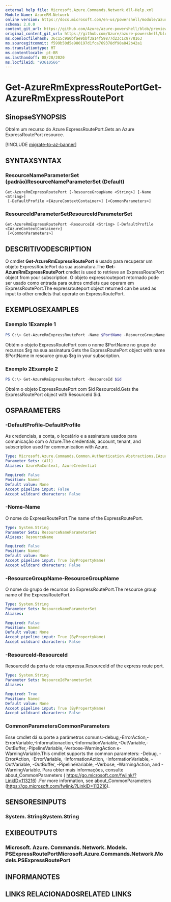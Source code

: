 ```yaml
---
external help file: Microsoft.Azure.Commands.Network.dll-Help.xml
Module Name: AzureRM.Network
online version: https://docs.microsoft.com/en-us/powershell/module/azurerm.network/get-azurermexpressrouteport
schema: 2.0.0
content_git_url: https://github.com/Azure/azure-powershell/blob/preview/src/ResourceManager/Network/Commands.Network/help/Get-AzureRmExpressRoutePort.md
original_content_git_url: https://github.com/Azure/azure-powershell/blob/preview/src/ResourceManager/Network/Commands.Network/help/Get-AzureRmExpressRoutePort.md
ms.openlocfilehash: 36c15c9a0bfae9bbf3a14f59877d23c1c8778163
ms.sourcegitcommit: f599b50d5e980197d1fca769378df90a842b42a1
ms.translationtype: MT
ms.contentlocale: pt-BR
ms.lasthandoff: 08/20/2020
ms.locfileid: "93610566"
---
```

# <span data-ttu-id="b8a48-101">Get-AzureRmExpressRoutePort</span><span class="sxs-lookup"><span data-stu-id="b8a48-101">Get-AzureRmExpressRoutePort</span></span>

## <span data-ttu-id="b8a48-102">Sinopse</span><span class="sxs-lookup"><span data-stu-id="b8a48-102">SYNOPSIS</span></span>
<span data-ttu-id="b8a48-103">Obtém um recurso do Azure ExpressRoutePort.</span><span class="sxs-lookup"><span data-stu-id="b8a48-103">Gets an Azure ExpressRoutePort resource.</span></span>

[!INCLUDE [migrate-to-az-banner](../../includes/migrate-to-az-banner.md)]

## <span data-ttu-id="b8a48-104">SYNTAX</span><span class="sxs-lookup"><span data-stu-id="b8a48-104">SYNTAX</span></span>

### <span data-ttu-id="b8a48-105">ResourceNameParameterSet (padrão)</span><span class="sxs-lookup"><span data-stu-id="b8a48-105">ResourceNameParameterSet (Default)</span></span>
```
Get-AzureRmExpressRoutePort [-ResourceGroupName <String>] [-Name <String>]
 [-DefaultProfile <IAzureContextContainer>] [<CommonParameters>]
```

### <span data-ttu-id="b8a48-106">ResourceIdParameterSet</span><span class="sxs-lookup"><span data-stu-id="b8a48-106">ResourceIdParameterSet</span></span>
```
Get-AzureRmExpressRoutePort -ResourceId <String> [-DefaultProfile <IAzureContextContainer>]
 [<CommonParameters>]
```

## <span data-ttu-id="b8a48-107">DESCRITIVO</span><span class="sxs-lookup"><span data-stu-id="b8a48-107">DESCRIPTION</span></span>
<span data-ttu-id="b8a48-108">O cmdlet **Get-AzureRmExpressRoutePort** é usado para recuperar um objeto ExpressRoutePort da sua assinatura.</span><span class="sxs-lookup"><span data-stu-id="b8a48-108">The **Get-AzureRmExpressRoutePort** cmdlet is used to retrieve an ExpressRoutePort object from your subscription.</span></span> <span data-ttu-id="b8a48-109">O objeto expressrouteport retornado pode ser usado como entrada para outros cmdlets que operam em ExpressRoutePort.</span><span class="sxs-lookup"><span data-stu-id="b8a48-109">The expressrouteport object returned can be used as input to other cmdlets that operate on ExpressRoutePort.</span></span>

## <span data-ttu-id="b8a48-110">EXEMPLOS</span><span class="sxs-lookup"><span data-stu-id="b8a48-110">EXAMPLES</span></span>

### <span data-ttu-id="b8a48-111">Exemplo 1</span><span class="sxs-lookup"><span data-stu-id="b8a48-111">Example 1</span></span>
```powershell
PS C:\> Get-AzureRmExpressRoutePort -Name $PortName -ResourceGroupName $rg
```

<span data-ttu-id="b8a48-112">Obtém o objeto ExpressRoutePort com o nome $PortName no grupo de recursos $rg na sua assinatura.</span><span class="sxs-lookup"><span data-stu-id="b8a48-112">Gets the ExpressRoutePort object with name $PortName in resource group $rg in your subscription.</span></span>

### <span data-ttu-id="b8a48-113">Exemplo 2</span><span class="sxs-lookup"><span data-stu-id="b8a48-113">Example 2</span></span>
```powershell
PS C:\> Get-AzureRmExpressRoutePort -ResourceId $id
```

<span data-ttu-id="b8a48-114">Obtém o objeto ExpressRoutePort com $id ResourceId.</span><span class="sxs-lookup"><span data-stu-id="b8a48-114">Gets the ExpressRoutePort object with ResourceId $id.</span></span> 

## <span data-ttu-id="b8a48-115">OS</span><span class="sxs-lookup"><span data-stu-id="b8a48-115">PARAMETERS</span></span>

### <span data-ttu-id="b8a48-116">-DefaultProfile</span><span class="sxs-lookup"><span data-stu-id="b8a48-116">-DefaultProfile</span></span>
<span data-ttu-id="b8a48-117">As credenciais, a conta, o locatário e a assinatura usados para comunicação com o Azure.</span><span class="sxs-lookup"><span data-stu-id="b8a48-117">The credentials, account, tenant, and subscription used for communication with Azure.</span></span>

```yaml
Type: Microsoft.Azure.Commands.Common.Authentication.Abstractions.IAzureContextContainer
Parameter Sets: (All)
Aliases: AzureRmContext, AzureCredential

Required: False
Position: Named
Default value: None
Accept pipeline input: False
Accept wildcard characters: False
```

### <span data-ttu-id="b8a48-118">-Nome</span><span class="sxs-lookup"><span data-stu-id="b8a48-118">-Name</span></span>
<span data-ttu-id="b8a48-119">O nome do ExpressRoutePort.</span><span class="sxs-lookup"><span data-stu-id="b8a48-119">The name of the ExpressRoutePort.</span></span>

```yaml
Type: System.String
Parameter Sets: ResourceNameParameterSet
Aliases: ResourceName

Required: False
Position: Named
Default value: None
Accept pipeline input: True (ByPropertyName)
Accept wildcard characters: False
```

### <span data-ttu-id="b8a48-120">-ResourceGroupName</span><span class="sxs-lookup"><span data-stu-id="b8a48-120">-ResourceGroupName</span></span>
<span data-ttu-id="b8a48-121">O nome do grupo de recursos do ExpressRoutePort.</span><span class="sxs-lookup"><span data-stu-id="b8a48-121">The resource group name of the ExpressRoutePort.</span></span>

```yaml
Type: System.String
Parameter Sets: ResourceNameParameterSet
Aliases:

Required: False
Position: Named
Default value: None
Accept pipeline input: True (ByPropertyName)
Accept wildcard characters: False
```

### <span data-ttu-id="b8a48-122">-ResourceId</span><span class="sxs-lookup"><span data-stu-id="b8a48-122">-ResourceId</span></span>
<span data-ttu-id="b8a48-123">ResourceId da porta de rota expressa.</span><span class="sxs-lookup"><span data-stu-id="b8a48-123">ResourceId of the express route port.</span></span>

```yaml
Type: System.String
Parameter Sets: ResourceIdParameterSet
Aliases:

Required: True
Position: Named
Default value: None
Accept pipeline input: True (ByPropertyName)
Accept wildcard characters: False
```

### <span data-ttu-id="b8a48-124">CommonParameters</span><span class="sxs-lookup"><span data-stu-id="b8a48-124">CommonParameters</span></span>
<span data-ttu-id="b8a48-125">Esse cmdlet dá suporte a parâmetros comuns:-debug,-ErrorAction,-ErrorVariable,-Informationaction,-InformationVariable,-OutVariable,-OutBuffer,-PipelineVariable,-Verbose-WarningAction e-WarningVariable.</span><span class="sxs-lookup"><span data-stu-id="b8a48-125">This cmdlet supports the common parameters: -Debug, -ErrorAction, -ErrorVariable, -InformationAction, -InformationVariable, -OutVariable, -OutBuffer, -PipelineVariable, -Verbose, -WarningAction, and -WarningVariable.</span></span> <span data-ttu-id="b8a48-126">Para obter mais informações, consulte about_CommonParameters ( https://go.microsoft.com/fwlink/?LinkID=113216) .</span><span class="sxs-lookup"><span data-stu-id="b8a48-126">For more information, see about_CommonParameters (https://go.microsoft.com/fwlink/?LinkID=113216).</span></span>

## <span data-ttu-id="b8a48-127">SENSORES</span><span class="sxs-lookup"><span data-stu-id="b8a48-127">INPUTS</span></span>

### <span data-ttu-id="b8a48-128">System. String</span><span class="sxs-lookup"><span data-stu-id="b8a48-128">System.String</span></span>

## <span data-ttu-id="b8a48-129">EXIBE</span><span class="sxs-lookup"><span data-stu-id="b8a48-129">OUTPUTS</span></span>

### <span data-ttu-id="b8a48-130">Microsoft. Azure. Commands. Network. Models. PSExpressRoutePort</span><span class="sxs-lookup"><span data-stu-id="b8a48-130">Microsoft.Azure.Commands.Network.Models.PSExpressRoutePort</span></span>

## <span data-ttu-id="b8a48-131">INFORMA</span><span class="sxs-lookup"><span data-stu-id="b8a48-131">NOTES</span></span>

## <span data-ttu-id="b8a48-132">LINKS RELACIONADOS</span><span class="sxs-lookup"><span data-stu-id="b8a48-132">RELATED LINKS</span></span>
